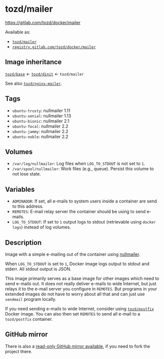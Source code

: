 # tozd/mailer

<https://gitlab.com/tozd/docker/mailer>

Available as:

- [`tozd/mailer`](https://hub.docker.com/r/tozd/mailer)
- [`registry.gitlab.com/tozd/docker/mailer`](https://gitlab.com/tozd/docker/mailer/container_registry)

## Image inheritance

[`tozd/base`](https://gitlab.com/tozd/docker/base) ← [`tozd/dinit`](https://gitlab.com/tozd/docker/dinit) ← `tozd/mailer`

See also [`tozd/nginx-mailer`](https://gitlab.com/tozd/docker/nginx-mailer).

## Tags

- `ubuntu-trusty`: nullmailer 1.11
- `ubuntu-xenial`: nullmailer 1.13
- `ubuntu-bionic`: nullmailer 2.1
- `ubuntu-focal`: nullmailer 2.2
- `ubuntu-jammy`: nullmailer 2.2
- `ubuntu-noble`: nullmailer 2.2

## Volumes

- `/var/log/nullmailer`: Log files when `LOG_TO_STDOUT` is not set to `1`.
- `/var/spool/nullmailer`: Work files (e.g., queue). Persist this volume to not lose state.

## Variables

- `ADMINADDR`: If set, all e-mails to system users inside a container are send to this address.
- `REMOTES`: E-mail relay server the container should be using to send e-mails.
- `LOG_TO_STDOUT`: If set to `1` output logs to stdout (retrievable using `docker logs`) instead of log volumes.

## Description

Image with a simple e-mailing out of the container using [nullmailer](http://untroubled.org/nullmailer/).

When `LOG_TO_STDOUT` is set to `1`, Docker image logs output to stdout and stderr. All stdout output is JSON.

This image primarily serves as a base image for other images which need to send e-mails out.
It does not really deliver e-mails to wide Internet, but just relays it to the e-mail server
you configure in `REMOTES`. But programs in your extended images do not have to worry
about all that and can just use `sendmail` program locally.

If you need sending e-mails to wide Internet, consider using [`tozd/postfix`](https://gitlab.com/tozd/docker/postfix)
Docker image. You can also then set `REMOTES` to send all e-mail to a `tozd/postfix` container.

## GitHub mirror

There is also a [read-only GitHub mirror available](https://github.com/tozd/docker-mailer),
if you need to fork the project there.
